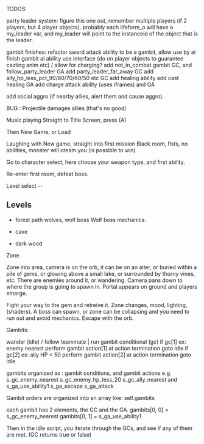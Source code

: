 TODOS:


party leader system:
	figure this one out, remember multiple players (if 2 players, but 4 player objects).
	probably each lifeform_o will have a my_leader var, and my_leader will point to the instanceid of the object that is the leader.


gambit finishes:
	refactor sword attack ability to be a gambit, allow use by ai
	finish gambit ai ability use interface (do on player objects to guarantee casting anim etc) / allow for charging?
	add not_in_combat gambit GC, and follow_party_leader GA	
	add party_leader_far_away GC
	add ally_hp_less_pct_90/80/70/60/50 etc GC
	add healing ability
	add cast healing GA
	add charge attack ability (uses iframes) and GA
	

add social aggro (if nearby allies, alert them and cause aggro).

BUG : Projectile damages allies (that's no good)



Music playing
Straight to Title Screen, press (A)

Then New Game, or Load

Laughing
with New game, straight into first mission
Black room, fists, no abilities, monster will cream you (is possible to win)

Go to character select, here choose your weapon type, and first ability.

Re-enter first room, defeat boss.

Level select --

## Levels

* forest path
    wolves, wolf boss
    Wolf boss mechanics:

* cave

* dark wood

Zone

Zone into area, camera is on the orb, it can be on an alter, or buried within a pile of gems, or glowing above a small lake, or surrounded by thorny vines, etc.
There are enemies around it, or wandering.  Camera pans down to where the group is going to spawn in.  Portal appears on ground and players emerge.

Fight your way to the gem and retreive it. Zone changes, mood, lighting, (shaders). A boss can spawn, or zone can be collapsing and you need to run out and
avoid mechanics.  Escape with the orb.

Gambits:

wander (idle) / follow teammate | run gambit conditional (gc)
    if gc[1] ex: enemy nearest
        perform gambit action[1]
            at action termination goto idle
    if gc[2] ex: ally HP < 50
        perform gambit action[2]
            at action termination goto idle

gambits organized as : gambit conditions, and gambit actions
    e.g.
        s_gc_enemy_nearest
        s_gc_enemy_hp_less_20
        s_gc_ally_nearest
        and
        s_ga_use_ability1
        s_ga_escape
        s_ga_attack

Gambit orders are organized into an array like:
self.gambits

each gambit has 2 elements, the GC and the GA.
gambits[0, 0] = s_gc_enemy_nearest
gambits[0, 1] = s_ga_use_ability1

Then in the idle script, you iterate through the GCs, and see if any of them are met.
(GC returns true or false)




